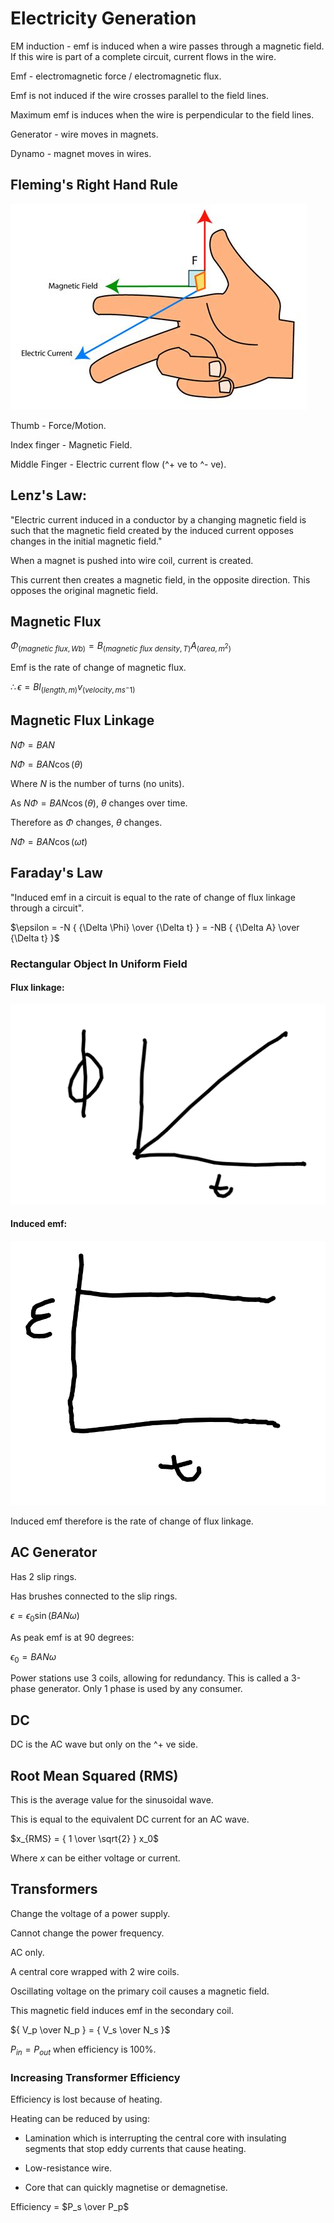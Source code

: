# Electricity Generation

EM induction - emf is induced when a wire passes through a magnetic field. If this wire is part of a complete circuit, current flows in the wire.

Emf - electromagnetic force / electromagnetic flux.

Emf is not induced if the wire crosses parallel to the field lines.

Maximum emf is induces when the wire is perpendicular to the field lines.

Generator - wire moves in magnets.

Dynamo - magnet moves in wires.

## Fleming's Right Hand Rule

![Fleming's Right Hand Rule](fleming_right.jpg)

Thumb - Force/Motion.

Index finger - Magnetic Field.

Middle Finger - Electric current flow (^+ ve to ^- ve).

## Lenz's Law:

"Electric current induced in a conductor by a changing magnetic field is such that the magnetic field created by the induced current opposes changes in the initial magnetic field."

When a magnet is pushed into wire coil, current is created.

This current then creates a magnetic field, in the opposite direction. This opposes the original magnetic field.

## Magnetic Flux

$\Phi_{(magnetic\ flux, Wb)} = B_{(magnetic\ flux\ density, T)}A_{(area, m^2)}$

Emf is the rate of change of magnetic flux.

$\therefore \epsilon = Bl_{(length, m)}v_{(velocity, ms^-1)}$

## Magnetic Flux Linkage

$N\Phi = BAN$

$N\Phi = BAN \cos(\theta)$

Where $N$ is the number of turns (no units).

As $N\Phi = BAN \cos(\theta)$, $\theta$ changes over time.

Therefore as $\Phi$ changes, $\theta$ changes.

$N \Phi = BAN\cos(\omega t)$

## Faraday's Law

"Induced emf in a circuit is equal to the rate of change of flux linkage through a circuit".

$\epsilon = -N {
{\Delta \Phi}
\over
{\Delta t}
} = -NB {
{\Delta A}
\over
{\Delta t}
}$

### Rectangular Object In Uniform Field

#### Flux linkage:

![Flux Linkage Graph](electricity_generation.md.2537.png)

#### Induced emf:

![Induced Emf Graph](electricity_generation.md.5501.png)

Induced emf therefore is the rate of change of flux linkage.

## AC Generator

Has 2 slip rings.

Has brushes connected to the slip rings.

$\epsilon = \epsilon_0\sin(BAN\omega)$


As peak emf is at 90 degrees:

$\epsilon_0 = BAN\omega$


Power stations use 3 coils, allowing for redundancy. This is called a 3-phase generator. Only 1 phase is used by any consumer.

## DC

DC is the AC wave but only on the ^+ ve side.

## Root Mean Squared (RMS)

This is the average value for the sinusoidal wave.

This is equal to the equivalent DC current for an AC wave.

$x_{RMS} = {
1
\over
\sqrt{2}
} x_0$

Where $x$ can be either voltage or current.

## Transformers

Change the voltage of a power supply.

Cannot change the power frequency.

AC only.

A central core wrapped with 2 wire coils.

Oscillating voltage on the primary coil causes a magnetic field.

This magnetic field induces emf in the secondary coil.

${
V_p
\over
N_p
} = {
V_s
\over
N_s
}$

$P_{in} = P_{out}$ when efficiency is 100%.

### Increasing Transformer Efficiency

Efficiency is lost because of heating.

Heating can be reduced by using:

- Lamination which is interrupting the central core with insulating segments that stop eddy currents that cause heating.

- Low-resistance wire.

- Core that can quickly magnetise or demagnetise.

Efficiency = $P_s \over P_p$
